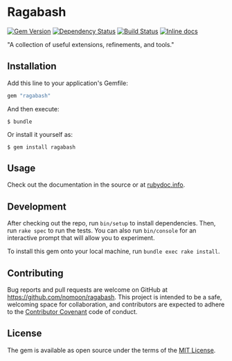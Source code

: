 # Ragabash

[![Gem Version](https://badge.fury.io/rb/ragabash.svg)](https://badge.fury.io/rb/ragabash)
[![Dependency Status](https://gemnasium.com/badges/github.com/nomoon/ragabash.svg)](https://gemnasium.com/github.com/nomoon/ragabash)
[![Build Status](https://travis-ci.org/nomoon/ragabash.svg?branch=master)](https://travis-ci.org/nomoon/ragabash)
[![Inline docs](http://inch-ci.org/github/nomoon/ragabash.svg?branch=master)](http://inch-ci.org/github/nomoon/ragabash)

"A collection of useful extensions, refinements, and tools."

## Installation

Add this line to your application's Gemfile:

```ruby
gem "ragabash"
```

And then execute:

    $ bundle

Or install it yourself as:

    $ gem install ragabash

## Usage

Check out the documentation in the source or at [rubydoc.info](http://www.rubydoc.info/github/nomoon/ragabash).

## Development

After checking out the repo, run `bin/setup` to install dependencies. Then, run `rake spec` to run the tests. You can also run `bin/console` for an interactive prompt that will allow you to experiment.

To install this gem onto your local machine, run `bundle exec rake install`.

## Contributing

Bug reports and pull requests are welcome on GitHub at https://github.com/nomoon/ragabash. This project is intended to be a safe, welcoming space for collaboration, and contributors are expected to adhere to the [Contributor Covenant](http://contributor-covenant.org) code of conduct.


## License

The gem is available as open source under the terms of the [MIT License](http://opensource.org/licenses/MIT).
